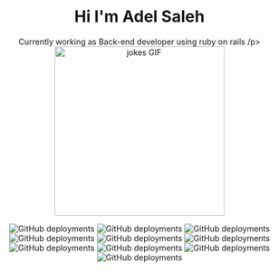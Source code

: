 <div align="center">
 <h1 align="center"> Hi I'm Adel Saleh </h1>
 <p> Currently working as Back-end developer using ruby on rails /p>
 <img src="https://media.giphy.com/media/WTjXuYA2y4o3UZly3W/giphy.gif" width="300" alt="jokes GIF">
<!--  <p align="center"><i>Random programming jokes on your README.</i></p> -->
 <p align="center"><img alt="GitHub deployments" src="https://img.shields.io/badge/-Ruby-b80000?style=flat-square&logo=ruby&logoColor=white"/>
 <img alt="GitHub deployments" src="https://img.shields.io/badge/-Rails-b80000?style=flat-square&logo=rubyonrails&logoColor=white"/>
 <img alt="GitHub deployments" src="https://img.shields.io/badge/-PostgreSQL-336791?style=flat-square&logo=postgresql"/>
 <img alt="GitHub deployments" src="https://img.shields.io/badge/-HTML5-E34F26?style=flat-square&logo=html5&logoColor=white"/>
 <img alt="GitHub deployments" src="https://img.shields.io/badge/-CSS3-1572B6?style=flat-square&logo=css3"/>
 <img alt="GitHub deployments" src="https://img.shields.io/badge/-Bootstrap-563D7C?style=flat-square&logo=bootstrap"/></br>
 <img alt="GitHub deployments" src="https://img.shields.io/badge/-Heroku-430098?style=flat-square&logo=heroku"/>
 <img alt="GitHub deployments" src="https://img.shields.io/badge/Amazon%20AWS-232F3E?style=flat-square&logo=amazon-aws"/>
 <img alt="GitHub deployments" src="https://img.shields.io/badge/-Git-black?style=flat-square&logo=git"/>
 <img alt="GitHub deployments" src="https://img.shields.io/badge/-GitHub-181717?style=flat-square&logo=github"/>


  </p>
</div>

<!--  <a href="https://github.com/ABSphreak/readme-jokes/issues"><img alt="GitHub issues" src="https://img.shields.io/github/issues/ABSphreak/readme-jokes?label=Issues&style=flat-square"/></a>

<!-- <div align="center">
  <a href="#demo">View Demo</a>
  ●
  <a href="https://github.com/ABSphreak/readme-jokes/issues/new">Report Bugs</a>
</div> -->
